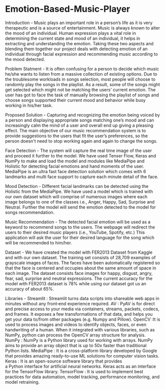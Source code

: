 # Emotion-Based-Music-Player
Introduction - 
Music plays an important role in a person’s life as it is very therapeutic and is a source of entertainment. Music is always known to alter the mood of an individual.
Human expression plays a vital role in determining the current state and mood of an individual, it helps in extracting and understanding the emotion.
Taking these two aspects and blending them together our project deals with detecting emotion of an individual through facial expression and recommending music according to the mood detected. 

Problem Statment - 
It is often confusing for a person to decide which music he/she wants to listen from a massive collection of existing options.
Due to the troublesome workloads in songs selection, most people will choose to randomly play the songs in the playlist. 
As a result, some of the songs might get selected which might not be matching the users’ current emotion.
The user has got to face the task of manually browsing the playlist of songs and choose songs supported their current mood and behavior while busy working in his/her task.

Proposed Solution - 
Capturing and recognizing the emotion being voiced by a person and displaying appropriate songs matching one’s mood and can increasingly calm the mind of a user and overall end up giving a pleasing effect.
The main objective of our music recommendation system is to provide suggestions to the users that fit the user’s preferences, so the person doesn't need to stop working again and again to change the songs.

Face Detection - 
The system will capture the real time image of the user and proceed it further to the model.
We have used Tenser Flow, Keras and NumPy to make  and load the model and modules like MediaPipe and Holistic for detecting facial emotions and hand moments of the user.
MediaPipe is an ultra fast face detection solution which comes with 6 landmarks and multi face support to capture each minute detail of the face.

Mood Detection - 
Different facial landmarks can be detected using the Holistic from the MediaPipe. We have used a model which is trained with our own dataset which will comprise of numerous images where each image belongs to one of the classes i.e., Anger, Happy, Sad, Surprise and Neutral.
Further the model will send the emotion detected to the model for songs recommendation.

Music Recommendation - 
The detected facial emotion will be used as a keyword to recommend songs to the users.
The webpage will redirect the users to their desired music players (i.e., YouTube, Spotify, etc.)
This application will ask the user for their desired language for the song which will be recommended to him/her.

Dataset - 
 We have created the model with FER2013 Dataset from Kaggle and with our own dataset.
The training set consists of 28,709 examples of  grayscale images of faces.
The faces have been automatically registered so that the face is centered and occupies about the same amount of space in each image.
The dataset consists face images for happy, disgust, angry, fear, sad, surprise and neutral expressions.
The current accuracy for the model with FER2013 dataset is 78% while using our dataset got us an accuracy of about 65%.

Libraries - 
Streamlit : Streamlit turns data scripts into shareable web apps in minutes without any front‑end experience required.
AV : PyAV is for direct and precise access to your media via containers, streams, packets, codecs, and frames. It exposes a few transformations of that data, and helps you get your data to/from other packages (e.g. Numpy and Pillow).
OpenCV :It is used to process images and videos to identify objects, faces, or even handwriting of a human. When it integrated with various libraries, such as NumPy, python can process the OpenCV array structure for analysis.
NumPy : NumPy is a Python library used for working with arrays. NumPy aims to provide an array object that is up to 50x faster than traditional Python lists.
MediaPipe : It is a cross-platform library developed by Google that provides amazing ready-to-use ML solutions for computer vision tasks.
Keras : It is an open-source software library that provides a Python interface for artificial neural networks. Keras acts as an interface for the TensorFlow library.
TensorFlow : It is used to implement best practices for data automation, model tracking, performance monitoring, and model retraining. 
